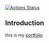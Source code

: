 [![Actions Status](https://github.com/GeekHomeInside/portfolio/workflows/portfolio/badge.svg)](https://github.com/GeekHomeInside/portfolio/actions)

## Introduction

this is my [portfolio](https://github.com/guiadco)
